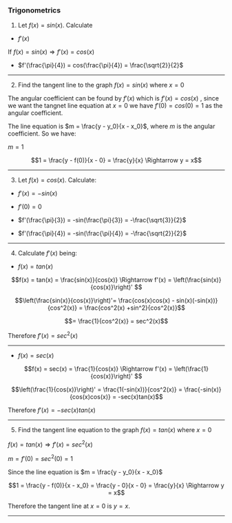 ### Trigonometrics

1. Let $f(x) = sin(x)$. Calculate

- $f'(x)$

If $f(x) = sin(x) \Rightarrow f'(x) = cos(x)$

- $f'(\frac{\pi}{4}) = cos(\frac{\pi}{4}) = \frac{\sqrt{2}}{2}$

---

2. Find the tangent line to the graph $f(x) = sin(x)$ where $x = 0$

The angular coefficient can be found by $f'(x)$ which is $f'(x) = cos(x)$ , since we want the tangnet line equation at $x = 0$ we have $f'(0) = cos(0) = 1$ as the angular coefficient.

The line equation is $m = \frac{y - y_0}{x - x_0}$, where $m$ is the angular coefficient. So we have:

$m = 1$

$$1 = \frac{y - f(0)}{x - 0} = \frac{y}{x} \Rightarrow y = x$$

---

3. Let $f(x) = cos(x)$. Calculate:

- $f'(x) = -sin(x)$

- $f'(0) = 0$

- $f'(\frac{\pi}{3}) = -sin(\frac{\pi}{3}) = -\frac{\sqrt{3}}{2}$

- $f'(\frac{\pi}{4}) = -sin(\frac{\pi}{4}) = -\frac{\sqrt{2}}{2}$

---

4. Calculate $f'(x)$ being:

- $f(x) = tan(x)$

$$f(x) = tan(x) = \frac{sin(x)}{cos(x)} \Rightarrow f'(x) = \left(\frac{sin(x)}{cos(x)}\right)' $$

$$\left(\frac{sin(x)}{cos(x)}\right)'= \frac{cos(x)cos(x) - sin(x)(-sin(x))}{cos^2(x)} = \frac{cos^2(x) +sin^2}{cos^2(x)}$$

$$= \frac{1}{cos^2(x)} = sec^2(x)$$

Therefore $f'(x) = sec^2(x)$

---

- $f(x) = sec(x)$

$$f(x) = sec(x) = \frac{1}{cos(x)} \Rightarrow f'(x) = \left(\frac{1}{cos(x)}\right)' $$

$$\left(\frac{1}{cos(x)}\right)' = \frac{1(-sin(x))}{cos^2(x)} = \frac{-sin(x)}{cos(x)cos(x)} = -sec(x)tan(x)$$

Therefore $f'(x) = -sec(x)tan(x)$

---

5. Find the tangent line equation to the graph $f(x) = tan(x)$ where $x = 0$

$f(x) = tan(x) \Rightarrow f'(x) = sec^2(x)$

$m = f'(0) = sec^2(0) = 1$

Since the line equation is $m = \frac{y - y_0}{x - x_0}$

$$1 = \frac{y - f(0)}{x - x_0} = \frac{y - 0}{x - 0} = \frac{y}{x} \Rightarrow y = x$$

Therefore the tangent line at $x= 0$ is $y = x$.

---
